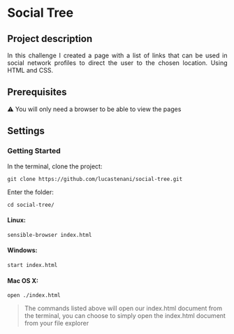 # Social Tree

## Project description

<p align="justify">
  In this challenge I created a page with a list of links that can be used in social network profiles to direct the user to the chosen location. Using HTML and CSS.
</p>

## Prerequisites

:warning: You will only need a browser to be able to view the pages

## Settings

### Getting Started

In the terminal, clone the project:

```
git clone https://github.com/lucastenani/social-tree.git
```

Enter the folder:

```
cd social-tree/
```

#### Linux:

```
sensible-browser index.html
```

#### Windows:

```
start index.html
```

#### Mac OS X:

```
open ./index.html
```

> The commands listed above will open our index.html document from the terminal, you can choose to simply open the index.html document from your file explorer
